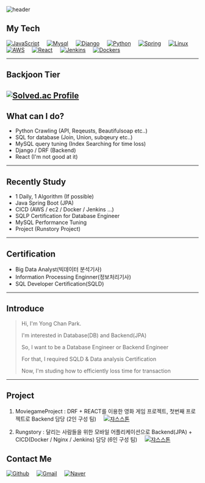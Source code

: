 ![header](https://capsule-render.vercel.app/api?type=Waving&color=auto&height=300&section=header&text=Welcome%20ParkYongChan's%20Portfolio%20&fontSize=40)

## My Tech
[![JavaScript](https://img.shields.io/badge/JavaScript-F7DF1E?style=flat-square&logo=JavaScript&logoColor=black)](https://github.com/Diligent0924)
&nbsp; &nbsp;
[![Mysql](https://img.shields.io/badge/Mysql-4479A1?style=flat-square&logo=Mysql&logoColor=black)](https://github.com/Diligent0924)
&nbsp; &nbsp;
[![Django](https://img.shields.io/badge/Django-092E20?style=flat-square&logo=Django&logoColor=white)](https://github.com/Diligent0924)
&nbsp; &nbsp;
[![Python](https://img.shields.io/badge/Python-white?style=flat-square&logo=Python&logoColor=blue)](https://github.com/Diligent0924)
&nbsp; &nbsp;
[![Spring](https://img.shields.io/badge/Spring-6DB33F?style=flat-square&logo=Spring&logoColor=white)](https://github.com/Diligent0924)
&nbsp; &nbsp;
[![Linux](https://img.shields.io/badge/linux-FCC624?style=flat-square&logo=linux&logoColor=black)](https://github.com/Diligent0924)
&nbsp; &nbsp;
[![AWS](https://img.shields.io/badge/aws-232F3E?style=flat-square&logo=aws&logoColor=white)](https://github.com/Diligent0924)
&nbsp; &nbsp;
[![React](https://img.shields.io/badge/react-61DAFB?style=flat-square&logo=react&logoColor=black)](https://github.com/Diligent0924)
&nbsp; &nbsp;
[![Jenkins](https://img.shields.io/badge/jenkins-FCC624?style=flat-square&logo=jenkins&logoColor=black)](https://github.com/Diligent0924)
&nbsp; &nbsp;
[![Dockers](https://img.shields.io/badge/Docker-blue?style=flat-square&logo=docker&logoColor=white)](https://github.com/Diligent0924)

---
## Backjoon Tier

[![Solved.ac Profile](http://mazassumnida.wtf/api/generate_badge?boj=sdc00035)](https://solved.ac/sdc00035)<br/>
---
## What can I do?
- Python Crawling (API, Reqeusts, Beautifulsoap etc..)
- SQL for database (Join, Union, subqeury etc..)
- MySQL query tuning (Index Searching for time loss)
- Django / DRF (Backend)
- React (I'm not good at it)

---
## Recently Study
 - 1 Daily, 1 Algorithm (If possible)
 - Java Spring Boot (JPA)
 - CICD (AWS / ec2 / Docker / Jenkins ...)
 - SQLP Certification for Database Engineer
 - MySQL Performance Tuning
 - Project (Runstory Project)

---
## Certification
* Big Data Analyst(빅데이터 분석기사)
* Information Processing Enginner(정보처리기사)
* SQL Developer Certification(SQLD)

---
## Introduce
> Hi, I'm Yong Chan Park.
> 
> I'm interested in Database(DB) and Backend(JPA)
> 
> So, I want to be a Database Engineer or Backend Engineer
> 
> For that, I required SQLD & Data analysis Certification
> 
> Now, I'm studing how to efficiently loss time for transaction
 
---
## Project
1. MoviegameProject : DRF + REACT를 이용한 영화 게임 프로젝트, 첫번째 프로젝트로 Backend 담당 (2인 구성 팀)
&nbsp; &nbsp;
[![쟈스스톤](https://img.shields.io/badge/More-red?style=flat-square)](https://github.com/Diligent0924/Moviegameproject)

2. Rungstory : 달리는 사람들을 위한 모바일 어플리케이션으로 Backend(JPA) + CICD(Docker / Nginx / Jenkins) 담당 (6인 구성 팀)
&nbsp; &nbsp;
[![쟈스스톤](https://img.shields.io/badge/More-red?style=flat-square)](https://github.com/Diligent0924/Moviegameproject)

## Contact Me
[![Github](https://img.shields.io/badge/KakaoTalk-FFCD00?style=flat-square&logo=KakaoTalk&logoColor=white)](https://github.com/Diligent0924)
&nbsp; &nbsp;
[![Gmail](https://img.shields.io/badge/Gmail-EA4335?style=flat-square&logo=Gmail&logoColor=white)](https://github.com/Diligent0924)
&nbsp; &nbsp;
[![Naver](https://img.shields.io/badge/Naver-03C75A?style=flat-square&logo=Naver&logoColor=white)](https://github.com/Diligent0924t)
